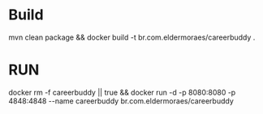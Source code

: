 # Build
mvn clean package && docker build -t br.com.eldermoraes/careerbuddy .

# RUN

docker rm -f careerbuddy || true && docker run -d -p 8080:8080 -p 4848:4848 --name careerbuddy br.com.eldermoraes/careerbuddy 